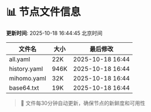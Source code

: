# 📊 节点文件信息

**更新时间**: 2025-10-18 16:44:45 北京时间

| 文件名 | 大小 | 最后修改 |
|--------|------|----------|
| all.yaml | 22K | 2025-10-18 16:44 |
| history.yaml | 946K | 2025-10-18 16:44 |
| mihomo.yaml | 32K | 2025-10-18 16:44 |
| base64.txt | 19K | 2025-10-18 16:44 |

> 🔄 文件每30分钟自动更新，确保节点的新鲜度和可用性
